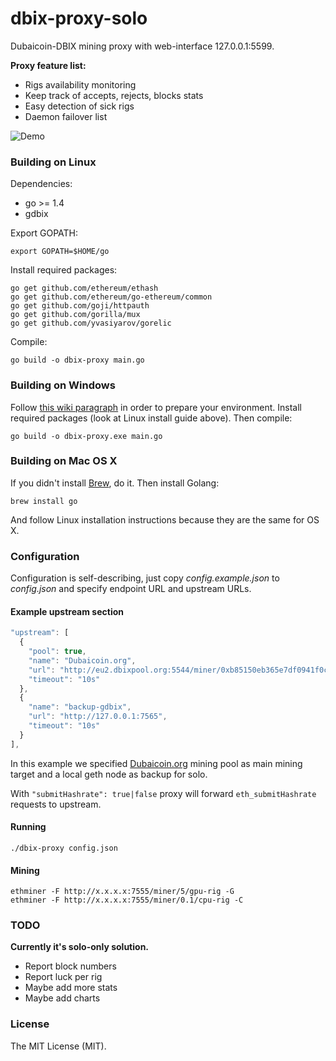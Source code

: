 # dbix-proxy-solo

Dubaicoin-DBIX mining proxy with web-interface 127.0.0.1:5599.

**Proxy feature list:**

* Rigs availability monitoring
* Keep track of accepts, rejects, blocks stats
* Easy detection of sick rigs
* Daemon failover list

![Demo](https://raw.githubusercontent.com/sanja18/dbix-proxy-solo/master/proxy.png)

### Building on Linux

Dependencies:

  * go >= 1.4
  * gdbix

Export GOPATH:

    export GOPATH=$HOME/go

Install required packages:

    go get github.com/ethereum/ethash
    go get github.com/ethereum/go-ethereum/common
    go get github.com/goji/httpauth
    go get github.com/gorilla/mux
    go get github.com/yvasiyarov/gorelic

Compile:

    go build -o dbix-proxy main.go

### Building on Windows

Follow [this wiki paragraph](https://github.com/ethereum/go-ethereum/wiki/Installation-instructions-for-Windows#building-from-source) in order to prepare your environment.
Install required packages (look at Linux install guide above). Then compile:

    go build -o dbix-proxy.exe main.go

### Building on Mac OS X

If you didn't install [Brew](http://brew.sh/), do it. Then install Golang:

    brew install go

And follow Linux installation instructions because they are the same for OS X.

### Configuration

Configuration is self-describing, just copy *config.example.json* to *config.json* and specify endpoint URL and upstream URLs.

#### Example upstream section

```javascript
"upstream": [
  {
    "pool": true,
    "name": "Dubaicoin.org",
    "url": "http://eu2.dbixpool.org:5544/miner/0xb85150eb365e7df0941f0cf08235f987ba91506a/proxy",
    "timeout": "10s"
  },
  {
    "name": "backup-gdbix",
    "url": "http://127.0.0.1:7565",
    "timeout": "10s"
  }
],
```

In this example we specified [Dubaicoin.org](https://pool.dubaicoin.org) mining pool as main mining target and a local geth node as backup for solo.

With <code>"submitHashrate": true|false</code> proxy will forward <code>eth_submitHashrate</code> requests to upstream.


#### Running

    ./dbix-proxy config.json

#### Mining

    ethminer -F http://x.x.x.x:7555/miner/5/gpu-rig -G
    ethminer -F http://x.x.x.x:7555/miner/0.1/cpu-rig -C


### TODO

**Currently it's solo-only solution.**

* Report block numbers
* Report luck per rig
* Maybe add more stats
* Maybe add charts


### License

The MIT License (MIT).
